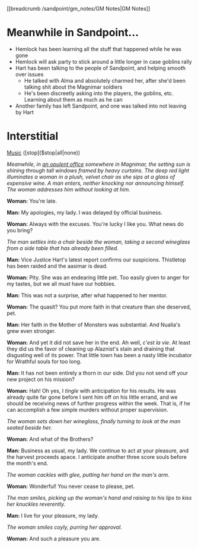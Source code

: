 [[breadcrumb /sandpoint/gm_notes/GM Notes|GM Notes]]

<script type="module">
    import {init_links} from "/static/js/common/visual_aid_backend.js";
    init_links();
</script>

# Meanwhile in Sandpoint... 

* Hemlock has been learning all the stuff that happened while he was gone
* Hemlock will ask party to stick around a little longer in case goblins rally
* Hart has been talking to the people of Sandpoint, and helping smooth over issues
  * He talked with Alma and absolutely charmed her, after she'd been talking shit about the Magnimar soldiers
  * He's been discreetly asking into the players, the goblins, etc. Learning about them as much as he can
* Another family has left Sandpoint, and one was talked into not leaving by Hart 

# Interstitial

[Music]($load|music|arr/Huon.mp3) ([stop]($stop|all|none))

_Meanwhile, in [an opulent office](^sandpoint/xaneshas_office.jpg) somewhere in Magnimar, the setting sun is shining through tall windows framed by heavy curtains. The deep red light illuminates a woman in a plush, velvet chair as she sips at a glass of expensive wine. A man enters, neither knocking nor announcing himself. The woman addresses him without looking at him._

**Woman:** You're late.

**Man:** My apologies, my lady. I was delayed by official business.

**Woman:** Always with the excuses. You're lucky I like you. What news do you bring?

_The man settles into a chair beside the woman, taking a second wineglass from a side table that has already been filled._

**Man:** Vice Justice Hart's latest report confirms our suspicions. Thistletop has been raided and the aasimar is dead.

**Woman:** Pity. She was an endearing little pet. Too easily given to anger for my tastes, but we all must have our hobbies.

**Man:** This was not a surprise, after what happened to her mentor.

**Woman:** The quasit? You put more faith in that creature than she deserved, pet.

**Man:** Her faith in the Mother of Monsters was substantial. And Nualia's grew even stronger.

**Woman:** And yet it did not save her in the end. Ah well, *c'est la vie*. At least they did us the favor of cleaning up Alaznist's stain and draining that disgusting well of its power. That little town has been a nasty little incubator for Wrathful souls for too long.

**Man:** It has not been entirely a thorn in our side. Did you not send off your new project on his mission?

**Woman:** Hah! Oh yes, I *tingle* with anticipation for his results. He was already quite far gone before I sent him off on his little errand, and we should be receiving news of further progress within the week. That is, if he can accomplish a few simple murders without proper supervision.

_The woman sets down her wineglass, finally turning to look at the man seated beside her._

**Woman:** And what of the Brothers?

**Man:** Business as usual, my lady. We continue to act at your pleasure, and the harvest proceeds apace. I anticipate another three score souls before the month's end.

_The woman cackles with glee, putting her hand on the man's arm._

**Woman:** Wonderful! You never cease to please, pet.

_The man smiles, picking up the woman's hand and raising to his lips to kiss her knuckles reverently._

**Man:** I live for your pleasure, my lady.

_The woman smiles coyly, purring her approval._

**Woman:** And such a pleasure you are.
